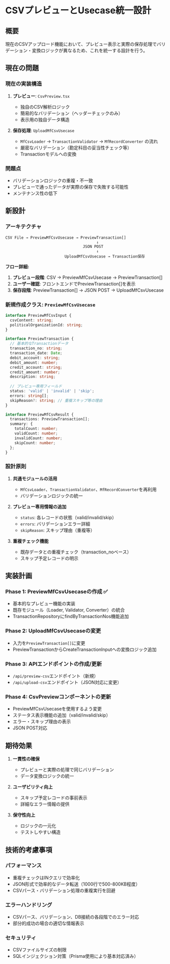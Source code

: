 # CSVプレビューとUsecase統一設計

## 概要

現在のCSVアップロード機能において、プレビュー表示と実際の保存処理でバリデーション・変換ロジックが異なるため、これを統一する設計を行う。

## 現在の問題

### 現在の実装構造

1. **プレビュー**: `CsvPreview.tsx`
   - 独自のCSV解析ロジック
   - 簡易的なバリデーション（ヘッダーチェックのみ）
   - 表示用の独自データ構造

2. **保存処理**: `UploadMfCsvUsecase`
   - `MfCsvLoader` → `TransactionValidator` → `MfRecordConverter` の流れ
   - 厳密なバリデーション（勘定科目の妥当性チェック等）
   - Transactionモデルへの変換

### 問題点

- バリデーションロジックの重複・不一致
- プレビューで通ったデータが実際の保存で失敗する可能性
- メンテナンス性の低下

## 新設計

### アーキテクチャ

```
CSV File → PreviewMfCsvUsecase → PreviewTransaction[]
                                        ↓
                                  JSON POST
                                        ↓
                          UploadMfCsvUsecase → Transaction保存
```

**フロー詳細:**
1. **プレビュー段階**: CSV → PreviewMfCsvUsecase → PreviewTransaction[]
2. **ユーザー確認**: フロントエンドでPreviewTransaction[]を表示
3. **保存段階**: PreviewTransaction[] → JSON POST → UploadMfCsvUsecase

### 新規作成クラス: `PreviewMfCsvUsecase`

```typescript
interface PreviewMfCsvInput {
  csvContent: string;
  politicalOrganizationId: string;
}

interface PreviewTransaction {
  // 基本的なTransactionデータ
  transaction_no: string;
  transaction_date: Date;
  debit_account: string;
  debit_amount: number;
  credit_account: string;
  credit_amount: number;
  description: string;
  
  // プレビュー専用フィールド
  status: 'valid' | 'invalid' | 'skip';
  errors: string[];
  skipReason?: string; // 重複スキップ等の理由
}

interface PreviewMfCsvResult {
  transactions: PreviewTransaction[];
  summary: {
    totalCount: number;
    validCount: number;
    invalidCount: number;
    skipCount: number;
  };
}
```

### 設計原則

1. **共通モジュールの活用**
   - `MfCsvLoader`、`TransactionValidator`、`MfRecordConverter`を再利用
   - バリデーションロジックの統一

2. **プレビュー専用情報の追加**
   - `status`: 各レコードの状態（valid/invalid/skip）
   - `errors`: バリデーションエラー詳細
   - `skipReason`: スキップ理由（重複等）

3. **重複チェック機能**
   - 既存データとの重複チェック（transaction_noベース）
   - スキップ予定レコードの明示

## 実装計画

### Phase 1: PreviewMfCsvUsecaseの作成 ✅
- 基本的なプレビュー機能の実装
- 既存モジュール（Loader, Validator, Converter）の統合
- TransactionRepositoryにfindByTransactionNos機能追加

### Phase 2: UploadMfCsvUsecaseの変更
- 入力を`PreviewTransaction[]`に変更
- PreviewTransactionからCreateTransactionInputへの変換ロジック追加

### Phase 3: APIエンドポイントの作成/更新
- `/api/preview-csv`エンドポイント（新規）
- `/api/upload-csv`エンドポイント（JSON対応に変更）

### Phase 4: CsvPreviewコンポーネントの更新
- PreviewMfCsvUsecaseを使用するよう変更
- ステータス表示機能の追加（valid/invalid/skip）
- エラー・スキップ理由の表示
- JSON POST対応

## 期待効果

1. **一貫性の確保**
   - プレビューと実際の処理で同じバリデーション
   - データ変換ロジックの統一

2. **ユーザビリティ向上**
   - スキップ予定レコードの事前表示
   - 詳細なエラー情報の提供

3. **保守性向上**
   - ロジックの一元化
   - テストしやすい構造

## 技術的考慮事項

### パフォーマンス
- 重複チェックはINクエリで効率化
- JSON形式で効率的なデータ転送（1000行で500-800KB程度）
- CSVパース・バリデーション処理の重複実行を回避

### エラーハンドリング
- CSVパース、バリデーション、DB接続の各段階でのエラー対応
- 部分的成功の場合の適切な情報表示

### セキュリティ
- CSVファイルサイズの制限
- SQLインジェクション対策（Prisma使用により基本対応済み）